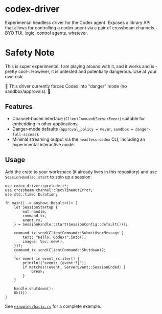 # codex-driver

Experimental headless driver for the Codex agent.  Exposes a library API that allows
for controlling a codex agent via a pair of crossbeam channels - BYO TUI, logic, control agents,
whatever.

# Safety Note

This is super experimental.  I am playing around with it, and it works and is -pretty cool-.  However,
it is untested and potentially dangerous.  Use at your own risk.

🚨 This driver currently forces Codex into "danger" mode (no sandbox/approvals). 🚨

## Features

- Channel-based interface (`ClientCommand`/`ServerEvent`) suitable for
  embedding in other applications.
- Danger-mode defaults (`approval_policy = never`, `sandbox = danger-full-access`).
- Minimal streaming output via the `headless-codex` CLI, including an
  experimental interactive mode.

## Usage

Add the crate to your workspace (it already lives in this repository) and use
`SessionHandle::start` to spin up a session:

```rust,no_run
use codex_driver::prelude::*;
use crossbeam_channel::RecvTimeoutError;
use std::time::Duration;

fn main() -> anyhow::Result<()> {
    let SessionStartup {
        mut handle,
        command_tx,
        event_rx,
    } = SessionHandle::start(SessionConfig::default())?;

    command_tx.send(ClientCommand::SubmitUserMessage {
        text: "Hello, Codex!".into(),
        images: Vec::new(),
    })?;
    command_tx.send(ClientCommand::Shutdown)?;

    for event in event_rx.iter() {
        println!("event: {event:?}");
        if matches!(event, ServerEvent::SessionEnded) {
            break;
        }
    }

    handle.shutdown();
    Ok(())
}
```

See [`examples/basic.rs`](examples/basic.rs) for a complete example.
